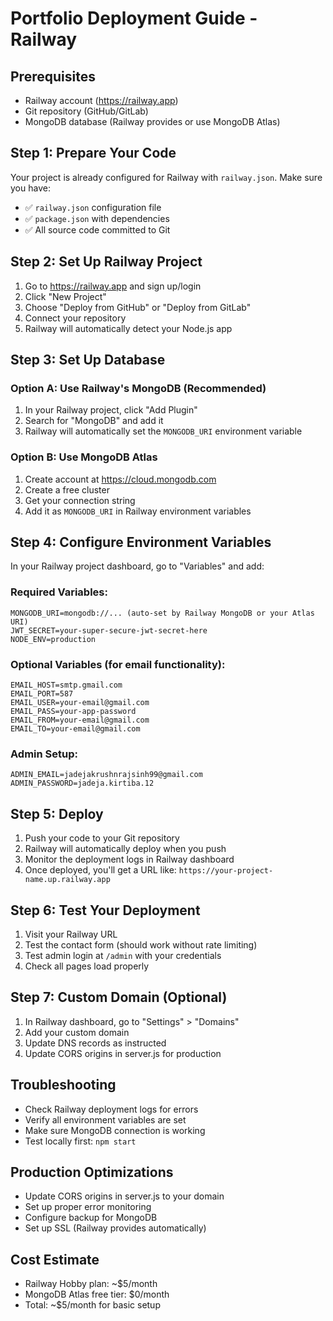 # Portfolio Deployment Guide - Railway

## Prerequisites

- Railway account (https://railway.app)
- Git repository (GitHub/GitLab)
- MongoDB database (Railway provides or use MongoDB Atlas)

## Step 1: Prepare Your Code

Your project is already configured for Railway with `railway.json`. Make sure you have:

- ✅ `railway.json` configuration file
- ✅ `package.json` with dependencies
- ✅ All source code committed to Git

## Step 2: Set Up Railway Project

1. Go to https://railway.app and sign up/login
2. Click "New Project"
3. Choose "Deploy from GitHub" or "Deploy from GitLab"
4. Connect your repository
5. Railway will automatically detect your Node.js app

## Step 3: Set Up Database

### Option A: Use Railway's MongoDB (Recommended)

1. In your Railway project, click "Add Plugin"
2. Search for "MongoDB" and add it
3. Railway will automatically set the `MONGODB_URI` environment variable

### Option B: Use MongoDB Atlas

1. Create account at https://cloud.mongodb.com
2. Create a free cluster
3. Get your connection string
4. Add it as `MONGODB_URI` in Railway environment variables

## Step 4: Configure Environment Variables

In your Railway project dashboard, go to "Variables" and add:

### Required Variables:

```
MONGODB_URI=mongodb://... (auto-set by Railway MongoDB or your Atlas URI)
JWT_SECRET=your-super-secure-jwt-secret-here
NODE_ENV=production
```

### Optional Variables (for email functionality):

```
EMAIL_HOST=smtp.gmail.com
EMAIL_PORT=587
EMAIL_USER=your-email@gmail.com
EMAIL_PASS=your-app-password
EMAIL_FROM=your-email@gmail.com
EMAIL_TO=your-email@gmail.com
```

### Admin Setup:

```
ADMIN_EMAIL=jadejakrushnrajsinh99@gmail.com
ADMIN_PASSWORD=jadeja.kirtiba.12
```

## Step 5: Deploy

1. Push your code to your Git repository
2. Railway will automatically deploy when you push
3. Monitor the deployment logs in Railway dashboard
4. Once deployed, you'll get a URL like: `https://your-project-name.up.railway.app`

## Step 6: Test Your Deployment

1. Visit your Railway URL
2. Test the contact form (should work without rate limiting)
3. Test admin login at `/admin` with your credentials
4. Check all pages load properly

## Step 7: Custom Domain (Optional)

1. In Railway dashboard, go to "Settings" > "Domains"
2. Add your custom domain
3. Update DNS records as instructed
4. Update CORS origins in server.js for production

## Troubleshooting

- Check Railway deployment logs for errors
- Verify all environment variables are set
- Make sure MongoDB connection is working
- Test locally first: `npm start`

## Production Optimizations

- Update CORS origins in server.js to your domain
- Set up proper error monitoring
- Configure backup for MongoDB
- Set up SSL (Railway provides automatically)

## Cost Estimate

- Railway Hobby plan: ~$5/month
- MongoDB Atlas free tier: $0/month
- Total: ~$5/month for basic setup
